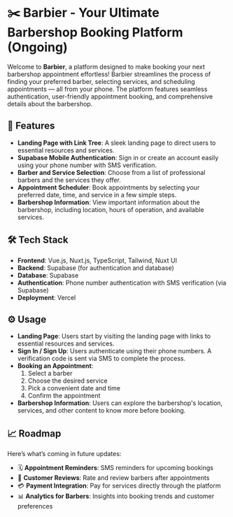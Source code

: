# ✂️ Barbier - Your Ultimate Barbershop Booking Platform (Ongoing)

Welcome to **Barbier**, a platform designed to make booking your next barbershop appointment effortless! Barbier streamlines the process of finding your preferred barber, selecting services, and scheduling appointments — all from your phone. The platform features seamless authentication, user-friendly appointment booking, and comprehensive details about the barbershop.

## 🚀 Features

- **Landing Page with Link Tree**: A sleek landing page to direct users to essential resources and services.
- **Supabase Mobile Authentication**: Sign in or create an account easily using your phone number with SMS verification.
- **Barber and Service Selection**: Choose from a list of professional barbers and the services they offer.
- **Appointment Scheduler**: Book appointments by selecting your preferred date, time, and service in a few simple steps.
- **Barbershop Information**: View important information about the barbershop, including location, hours of operation, and available services.

## 🛠️ Tech Stack

- **Frontend**: Vue.js, Nuxt.js, TypeScript, Tailwind, Nuxt UI
- **Backend**: Supabase (for authentication and database)
- **Database**: Supabase
- **Authentication**: Phone number authentication with SMS verification (via Supabase)
- **Deployment**: Vercel

## ⚙️ Usage

- **Landing Page**: Users start by visiting the landing page with links to essential resources and services.
- **Sign In / Sign Up**: Users authenticate using their phone numbers. A verification code is sent via SMS to complete the process.
- **Booking an Appointment**:
  1. Select a barber
  2. Choose the desired service
  3. Pick a convenient date and time
  4. Confirm the appointment
- **Barbershop Information**: Users can explore the barbershop's location, services, and other content to know more before booking.

## 📈 Roadmap

Here’s what’s coming in future updates:

- 🗓️ **Appointment Reminders**: SMS reminders for upcoming bookings
- 📝 **Customer Reviews**: Rate and review barbers after appointments
- 💳 **Payment Integration**: Pay for services directly through the platform
- 📊 **Analytics for Barbers**: Insights into booking trends and customer preferences
